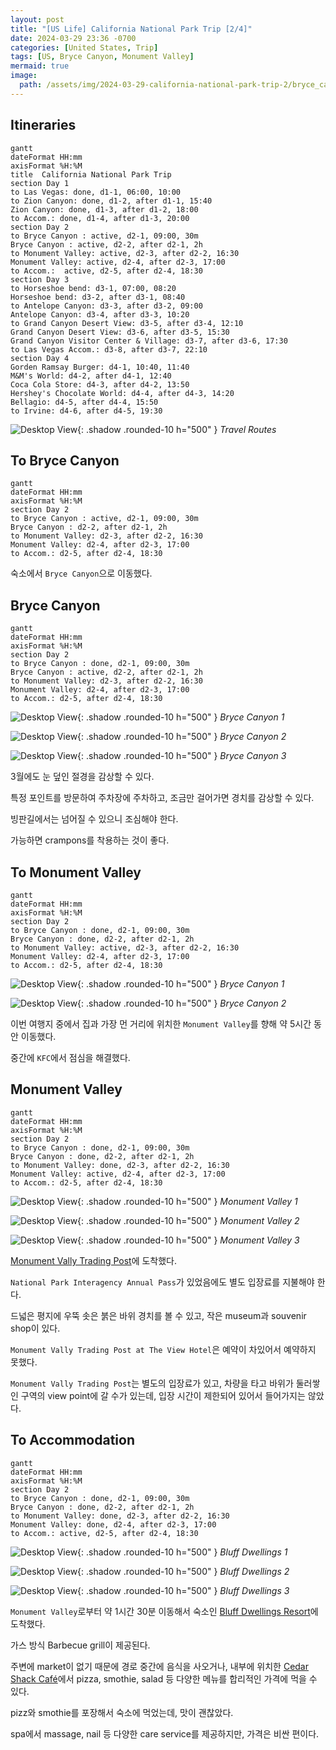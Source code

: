 ```yaml
---
layout: post
title: "[US Life] California National Park Trip [2/4]"
date: 2024-03-29 23:36 -0700
categories: [United States, Trip]
tags: [US, Bryce Canyon, Monument Valley]
mermaid: true
image:
  path: /assets/img/2024-03-29-california-national-park-trip-2/bryce_canyon_1.JPG
---
```


## Itineraries

```mermaid
gantt
dateFormat HH:mm
axisFormat %H:%M
title  California National Park Trip
section Day 1
to Las Vegas: done, d1-1, 06:00, 10:00
to Zion Canyon: done, d1-2, after d1-1, 15:40
Zion Canyon: done, d1-3, after d1-2, 18:00
to Accom.: done, d1-4, after d1-3, 20:00
section Day 2
to Bryce Canyon : active, d2-1, 09:00, 30m
Bryce Canyon : active, d2-2, after d2-1, 2h
to Monument Valley: active, d2-3, after d2-2, 16:30
Monument Valley: active, d2-4, after d2-3, 17:00
to Accom.:  active, d2-5, after d2-4, 18:30
section Day 3
to Horseshoe bend: d3-1, 07:00, 08:20
Horseshoe bend: d3-2, after d3-1, 08:40
to Antelope Canyon: d3-3, after d3-2, 09:00
Antelope Canyon: d3-4, after d3-3, 10:20
to Grand Canyon Desert View: d3-5, after d3-4, 12:10
Grand Canyon Desert View: d3-6, after d3-5, 15:30
Grand Canyon Visitor Center & Village: d3-7, after d3-6, 17:30
to Las Vegas Accom.: d3-8, after d3-7, 22:10
section Day 4
Gorden Ramsay Burger: d4-1, 10:40, 11:40
M&M's World: d4-2, after d4-1, 12:40
Coca Cola Store: d4-3, after d4-2, 13:50
Hershey's Chocolate World: d4-4, after d4-3, 14:20
Bellagio: d4-5, after d4-4, 15:50
to Irvine: d4-6, after d4-5, 19:30
```

![Desktop View](/assets/img/2024-03-29-california-national-park-trip-2/travel_routes.png){: .shadow .rounded-10 h="500" }
_Travel Routes_

## To Bryce Canyon

```mermaid
gantt
dateFormat HH:mm
axisFormat %H:%M
section Day 2
to Bryce Canyon : active, d2-1, 09:00, 30m
Bryce Canyon : d2-2, after d2-1, 2h
to Monument Valley: d2-3, after d2-2, 16:30
Monument Valley: d2-4, after d2-3, 17:00
to Accom.: d2-5, after d2-4, 18:30
```

숙소에서 `Bryce Canyon`으로 이동했다.

## Bryce Canyon

```mermaid
gantt
dateFormat HH:mm
axisFormat %H:%M
section Day 2
to Bryce Canyon : done, d2-1, 09:00, 30m
Bryce Canyon : active, d2-2, after d2-1, 2h
to Monument Valley: d2-3, after d2-2, 16:30
Monument Valley: d2-4, after d2-3, 17:00
to Accom.: d2-5, after d2-4, 18:30
```

![Desktop View](/assets/img/2024-03-29-california-national-park-trip-2/bryce_canyon_1.JPG){: .shadow .rounded-10 h="500" }
_Bryce Canyon 1_

![Desktop View](/assets/img/2024-03-29-california-national-park-trip-2/bryce_canyon_2.JPG){: .shadow .rounded-10 h="500" }
_Bryce Canyon 2_

![Desktop View](/assets/img/2024-03-29-california-national-park-trip-2/bryce_canyon_3.JPG){: .shadow .rounded-10 h="500" }
_Bryce Canyon 3_

3월에도 눈 덮인 절경을 감상할 수 있다.

특정 포인트를 방문하여 주차장에 주차하고, 조금만 걸어가면 경치를 감상할 수 있다.

빙판길에서는 넘어질 수 있으니 조심해야 한다.

가능하면 crampons를 착용하는 것이 좋다.

## To Monument Valley

```mermaid
gantt
dateFormat HH:mm
axisFormat %H:%M
section Day 2
to Bryce Canyon : done, d2-1, 09:00, 30m
Bryce Canyon : done, d2-2, after d2-1, 2h
to Monument Valley: active, d2-3, after d2-2, 16:30
Monument Valley: d2-4, after d2-3, 17:00
to Accom.: d2-5, after d2-4, 18:30
```

![Desktop View](/assets/img/2024-03-29-california-national-park-trip-2/dog_to_monument_valley.JPG){: .shadow .rounded-10 h="500" }
_Bryce Canyon 1_

![Desktop View](/assets/img/2024-03-29-california-national-park-trip-2/to_monument_valley.JPG){: .shadow .rounded-10 h="500" }
_Bryce Canyon 2_

이번 여행지 중에서 집과 가장 먼 거리에 위치한 `Monument Valley`를 향해 약 5시간 동안 이동했다.

중간에 `KFC`에서 점심을 해결했다.

## Monument Valley

```mermaid
gantt
dateFormat HH:mm
axisFormat %H:%M
section Day 2
to Bryce Canyon : done, d2-1, 09:00, 30m
Bryce Canyon : done, d2-2, after d2-1, 2h
to Monument Valley: done, d2-3, after d2-2, 16:30
Monument Valley: active, d2-4, after d2-3, 17:00
to Accom.: d2-5, after d2-4, 18:30
```

![Desktop View](/assets/img/2024-03-29-california-national-park-trip-2/monument_valley_1.jpeg){: .shadow .rounded-10 h="500" }
_Monument Valley 1_

![Desktop View](/assets/img/2024-03-29-california-national-park-trip-2/monument_valley_2.jpeg){: .shadow .rounded-10 h="500" }
_Monument Valley 2_

![Desktop View](/assets/img/2024-03-29-california-national-park-trip-2/monument_valley_3.jpeg){: .shadow .rounded-10 h="500" }
_Monument Valley 3_

[Monument Vally Trading Post][monumentvalleytradingpost]에 도착했다.

`National Park Interagency Annual Pass`가 있었음에도 별도 입장료를 지불해야 한다.

드넓은 평지에 우뚝 솟은 붉은 바위 경치를 볼 수 있고, 작은 museum과 souvenir shop이 있다.

`Monument Vally Trading Post at The View Hotel`은 예약이 차있어서 예약하지 못했다.

`Monument Vally Trading Post`는 별도의 입장료가 있고, 차량을 타고 바위가 둘러쌓인 구역의 view point에 갈 수가 있는데, 입장 시간이 제한되어 있어서 들어가지는 않았다.

## To Accommodation

```mermaid
gantt
dateFormat HH:mm
axisFormat %H:%M
section Day 2
to Bryce Canyon : done, d2-1, 09:00, 30m
Bryce Canyon : done, d2-2, after d2-1, 2h
to Monument Valley: done, d2-3, after d2-2, 16:30
Monument Valley: done, d2-4, after d2-3, 17:00
to Accom.: active, d2-5, after d2-4, 18:30
```

![Desktop View](/assets/img/2024-03-29-california-national-park-trip-2/bluffdwellings_1.jpeg){: .shadow .rounded-10 h="500" }
_Bluff Dwellings 1_

![Desktop View](/assets/img/2024-03-29-california-national-park-trip-2/bluffdwellings_2.jpeg){: .shadow .rounded-10 h="500" }
_Bluff Dwellings 2_

![Desktop View](/assets/img/2024-03-29-california-national-park-trip-2/bluffdwellings_3.jpeg){: .shadow .rounded-10 h="500" }
_Bluff Dwellings 3_

`Monument Valley`로부터 약 1시간 30분 이동해서 숙소인 [Bluff Dwellings Resort][bluffdwellingsresort]에 도착했다.

가스 방식 Barbecue grill이 제공된다.

주변에 market이 없기 때문에 경로 중간에 음식을 사오거나, 내부에 위치한 [Cedar Shack Café][cedarsnackcafe]에서 pizza, smothie, salad 등 다양한 메뉴를 합리적인 가격에 먹을 수 있다.

pizz와 smothie를 포장해서 숙소에 먹었는데, 맛이 괜찮았다.

spa에서 massage, nail 등 다양한 care service를 제공하지만, 가격은 비싼 편이다.

[monumentvalleytradingpost]: https://maps.app.goo.gl/mDyywUtK8hv25DHi9
[bluffdwellingsresort]: https://bluffdwellings.com
[cedarsnackcafe]: https://bluffdwellings.com/cedar-shack-cafe-bluff-utah-restaurant/